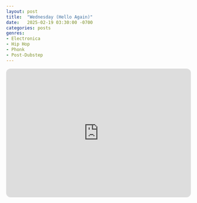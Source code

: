 ```yaml
---
layout: post
title:  "Wednesday (Hello Again)"
date:   2025-02-19 03:30:00 -0700
categories: posts
genres:
- Electronica
- Hip Hop
- Phonk
- Post-Dubstep
---
```

<iframe style="border-radius:12px" src="https://open.spotify.com/embed/playlist/2yKJ8KDqf4PxeQEQ47r4DH?utm_source=generator" width="100%" height="352" frameBorder="0" allowfullscreen="" allow="autoplay; clipboard-write; encrypted-media; fullscreen; picture-in-picture" loading="lazy"></iframe>
